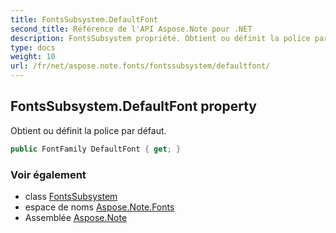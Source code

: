 ```yaml
---
title: FontsSubsystem.DefaultFont
second_title: Référence de l'API Aspose.Note pour .NET
description: FontsSubsystem propriété. Obtient ou définit la police par défaut.
type: docs
weight: 10
url: /fr/net/aspose.note.fonts/fontssubsystem/defaultfont/
---
```

## FontsSubsystem.DefaultFont property

Obtient ou définit la police par défaut.

```csharp
public FontFamily DefaultFont { get; }
```

### Voir également

* class [FontsSubsystem](../)
* espace de noms [Aspose.Note.Fonts](../../fontssubsystem/)
* Assemblée [Aspose.Note](../../../)


